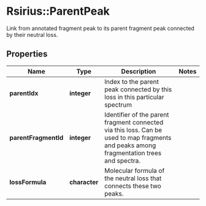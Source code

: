 # Rsirius::ParentPeak

Link from annotated fragment peak to its parent fragment peak connected by their neutral loss.

## Properties
Name | Type | Description | Notes
------------ | ------------- | ------------- | -------------
**parentIdx** | **integer** | Index to the parent peak connected by this loss in this particular spectrum | 
**parentFragmentId** | **integer** | Identifier of the parent fragment connected via this loss. Can be used to map fragments and peaks  among fragmentation trees and spectra. | 
**lossFormula** | **character** | Molecular formula of the neutral loss that connects these two peaks. | 


